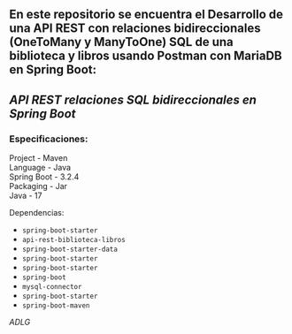 En este repositorio se encuentra el Desarrollo de una API REST con relaciones bidireccionales (OneToMany y ManyToOne) SQL de una biblioteca y libros usando Postman con MariaDB en Spring Boot:
-
## ***API REST relaciones SQL bidireccionales en Spring Boot***

### Especificaciones:

Project - Maven <br>
Language - Java <br>
Spring Boot - 3.2.4 <br>
Packaging - Jar <br>
Java - 17 <br>

Dependencias:
* `spring-boot-starter`
* `api-rest-biblioteca-libros`
* `spring-boot-starter-data`
* `spring-boot-starter`
* `spring-boot-starter`
* `spring-boot`
* `mysql-connector`
* `spring-boot-starter`
* `spring-boot-maven`

*ADLG*
